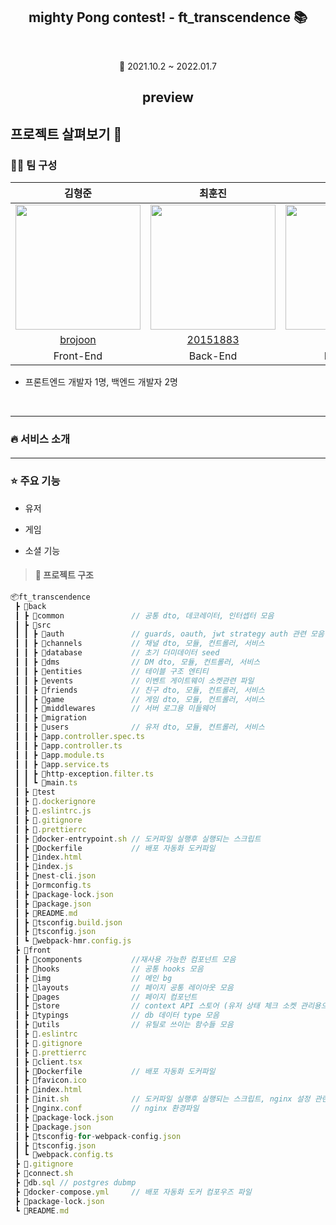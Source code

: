 <h2 align=center > mighty Pong contest! - ft_transcendence 📚 </h2>
</br>

<p align=center> 📆 2021.10.2 ~ 2022.01.7</p>

<h2 align=center>preview</h2>

## 프로젝트 살펴보기 🔎
### 🙎‍♂️ 팀 구성 
|김형준|최훈진|조영록|
| :---: | :---: | :---: |
|<img src=https://github.com/brojoon.png width=200 height=200 />|<img src=https://github.com/20151883.png width=200 height=200 />|<img src=https://github.com/oddczv1.png width=200 height=200 />|
|[brojoon](https://github.com/brojoon)|[20151883](https://github.com/20151883)|[oddczv1](https://github.com/oddczv1)|
|Front-End|Back-End|Back-End|

- 프론트엔드 개발자 1명, 백엔드 개발자 2명

<br>
<hr/>

### 🔥 서비스 소개
#### 


<hr/>

### ⭐️  주요 기능
 - 유저
 
 - 게임

 - 소셜 기능



> #### 📁 프로젝트 구조
``` ts
📦ft_transcendence
 ┣ 📂back
 ┃ ┣ 📂common               // 공통 dto, 데코레이터, 인터셉터 모음
 ┃ ┣ 📂src
 ┃ ┃ ┣ 📂auth               // guards, oauth, jwt strategy auth 관련 모음
 ┃ ┃ ┣ 📂channels           // 채널 dto, 모듈, 컨트롤러, 서비스 
 ┃ ┃ ┣ 📂database           // 초기 더미데이터 seed
 ┃ ┃ ┣ 📂dms                // DM dto, 모듈, 컨트롤러, 서비스
 ┃ ┃ ┣ 📂entities           // 테이블 구조 엔티티
 ┃ ┃ ┣ 📂events             // 이벤트 게이트웨이 소켓관련 파일
 ┃ ┃ ┣ 📂friends            // 친구 dto, 모듈, 컨트롤러, 서비스
 ┃ ┃ ┣ 📂game               // 게임 dto, 모듈, 컨트롤러, 서비스
 ┃ ┃ ┣ 📂middlewares        // 서버 로그용 미들웨어
 ┃ ┃ ┣ 📂migration
 ┃ ┃ ┣ 📂users              // 유저 dto, 모듈, 컨트롤러, 서비스
 ┃ ┃ ┣ 📜app.controller.spec.ts 
 ┃ ┃ ┣ 📜app.controller.ts
 ┃ ┃ ┣ 📜app.module.ts
 ┃ ┃ ┣ 📜app.service.ts
 ┃ ┃ ┣ 📜http-exception.filter.ts
 ┃ ┃ ┗ 📜main.ts 
 ┃ ┣ 📂test
 ┃ ┣ 📜.dockerignore
 ┃ ┣ 📜.eslintrc.js
 ┃ ┣ 📜.gitignore
 ┃ ┣ 📜.prettierrc
 ┃ ┣ 📜docker-entrypoint.sh // 도커파일 실행후 실행되는 스크립트
 ┃ ┣ 📜Dockerfile           // 배포 자동화 도커파일
 ┃ ┣ 📜index.html
 ┃ ┣ 📜index.js
 ┃ ┣ 📜nest-cli.json
 ┃ ┣ 📜ormconfig.ts 
 ┃ ┣ 📜package-lock.json
 ┃ ┣ 📜package.json
 ┃ ┣ 📜README.md
 ┃ ┣ 📜tsconfig.build.json
 ┃ ┣ 📜tsconfig.json
 ┃ ┗ 📜webpack-hmr.config.js
 ┣ 📂front
 ┃ ┣ 📂components           //재사용 가능한 컴포넌트 모음
 ┃ ┣ 📂hooks                // 공통 hooks 모음
 ┃ ┣ 📂img                  // 메인 bg
 ┃ ┣ 📂layouts              // 페이지 공통 레이아웃 모음
 ┃ ┣ 📂pages                // 페이지 컴포넌트
 ┃ ┣ 📂store                // context API 스토어 (유저 상태 체크 소켓 관리용으로 사용됨)
 ┃ ┣ 📂typings              // db 데이터 type 모음
 ┃ ┣ 📂utils                // 유틸로 쓰이는 함수들 모음
 ┃ ┣ 📜.eslintrc
 ┃ ┣ 📜.gitignore
 ┃ ┣ 📜.prettierrc
 ┃ ┣ 📜client.tsx
 ┃ ┣ 📜Dockerfile           // 배포 자동화 도커파일
 ┃ ┣ 📜favicon.ico
 ┃ ┣ 📜index.html
 ┃ ┣ 📜init.sh              // 도커파일 실행후 실행되는 스크립트, nginx 설정 관련
 ┃ ┣ 📜nginx.conf           // nginx 환경파일
 ┃ ┣ 📜package-lock.json
 ┃ ┣ 📜package.json
 ┃ ┣ 📜tsconfig-for-webpack-config.json
 ┃ ┣ 📜tsconfig.json
 ┃ ┗ 📜webpack.config.ts
 ┣ 📜.gitignore
 ┣ 📜connect.sh
 ┣ 📜db.sql // postgres dubmp
 ┣ 📜docker-compose.yml     // 배포 자동화 도커 컴포우즈 파일
 ┣ 📜package-lock.json
 ┗ 📜README.md
 ```
